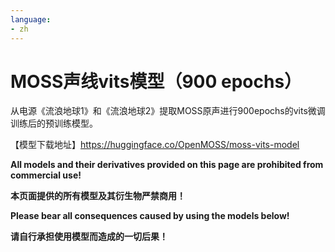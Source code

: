 ```yaml
---
language:
- zh
---
```


# MOSS声线vits模型（900 epochs）

从电源《流浪地球1》和《流浪地球2》提取MOSS原声进行900epochs的vits微调训练后的预训练模型。

【模型下载地址】https://huggingface.co/OpenMOSS/moss-vits-model

**All models and their derivatives provided on this page are prohibited from commercial use!**

**本页面提供的所有模型及其衍生物严禁商用！**

**Please bear all consequences caused by using the models below!**

**请自行承担使用模型而造成的一切后果！**

